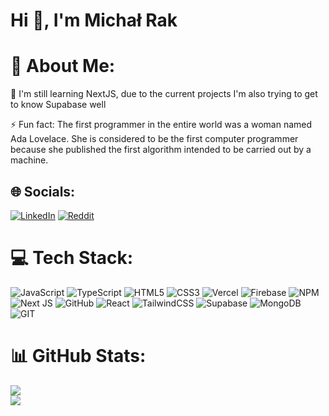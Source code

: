 # Hi 👋, I'm Michał Rak

# 💫 About Me:

🌱 I'm still learning NextJS, due to the current projects I'm also trying to get to know Supabase well<br>

⚡ Fun fact: The first programmer in the entire world was a woman named Ada Lovelace. She is considered to be the first computer programmer because she published the first algorithm intended to be carried out by a machine.



## 🌐 Socials:
[![LinkedIn](https://img.shields.io/badge/LinkedIn-%230077B5.svg?logo=linkedin&logoColor=white)](https://linkedin.com/in/michał-rak-62b308240) [![Reddit](https://img.shields.io/badge/Reddit-%23FF4500.svg?logo=Reddit&logoColor=white)](https://reddit.com/user/CelebrationFancy6097) 

# 💻 Tech Stack:
![JavaScript](https://img.shields.io/badge/javascript-%23323330.svg?style=plastic&logo=javascript&logoColor=%23F7DF1E) ![TypeScript](https://img.shields.io/badge/typescript-%23007ACC.svg?style=plastic&logo=typescript&logoColor=white) ![HTML5](https://img.shields.io/badge/html5-%23E34F26.svg?style=plastic&logo=html5&logoColor=white) ![CSS3](https://img.shields.io/badge/css3-%231572B6.svg?style=plastic&logo=css3&logoColor=white) ![Vercel](https://img.shields.io/badge/vercel-%23000000.svg?style=plastic&logo=vercel&logoColor=white) ![Firebase](https://img.shields.io/badge/firebase-%23039BE5.svg?style=plastic&logo=firebase) ![NPM](https://img.shields.io/badge/NPM-%23000000.svg?style=plastic&logo=npm&logoColor=white) ![Next JS](https://img.shields.io/badge/Next-black?style=plastic&logo=next.js&logoColor=white) ![GitHub](https://img.shields.io/badge/GitHub-%23121011.svg?style=plastic&logo=github&logoColor=white) ![React](https://img.shields.io/badge/react-%2320232a.svg?style=plastic&logo=react&logoColor=%2361DAFB) ![TailwindCSS](https://img.shields.io/badge/tailwindcss-%2338B2AC.svg?style=plastic&logo=tailwind-css&logoColor=white) 	![Supabase](https://img.shields.io/badge/Supabase-3ECF8E?style=plastic&logo=supabase&logoColor=white) ![MongoDB](https://img.shields.io/badge/MongoDB-%234ea94b.svg?style=plastic&logo=mongodb&logoColor=white) ![GIT](https://img.shields.io/badge/Git-fc6d26?style=plastic&logo=git&logoColor=white)
# 📊 GitHub Stats:
![](https://github-readme-streak-stats.herokuapp.com/?user=rmichal503&theme=synthwave&hide_border=true)<br/>
![](https://github-readme-stats.vercel.app/api/top-langs/?username=rmichal503&theme=synthwave&hide_border=true&include_all_commits=false&count_private=false&layout=compact)



<!-- Created with GPRM ( https://gprm.itsvg.in ) -->
